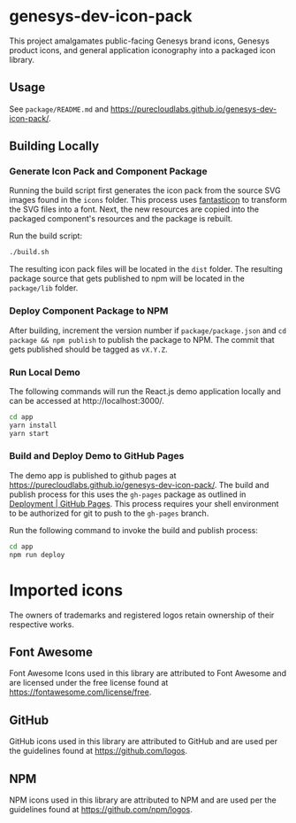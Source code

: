 # genesys-dev-icon-pack

This project amalgamates public-facing Genesys brand icons, Genesys product icons, and general application iconography into a packaged icon library.

## Usage

See `package/README.md` and https://purecloudlabs.github.io/genesys-dev-icon-pack/.

## Building Locally

### Generate Icon Pack and Component Package

Running the build script first generates the icon pack from the source SVG images found in the `icons` folder. This process uses [fantasticon](https://github.com/tancredi/fantasticon) to transform the SVG files into a font. Next, the new resources are copied into the packaged component's resources and the package is rebuilt.

Run the build script:

```sh
./build.sh
```

The resulting icon pack files will be located in the `dist` folder. The resulting package source that gets published to npm will be located in the `package/lib` folder.

### Deploy Component Package to NPM

After building, increment the version number if `package/package.json` and `cd package && npm publish` to publish the package to NPM. The commit that gets published should be tagged as `vX.Y.Z`.

### Run Local Demo

The following commands will run the React.js demo application locally and can be accessed at http://localhost:3000/.

```sh
cd app
yarn install
yarn start
```

### Build and Deploy Demo to GitHub Pages

The demo app is published to github pages at https://purecloudlabs.github.io/genesys-dev-icon-pack/. The build and publish process for this uses the `gh-pages` package as outlined in [Deployment | GitHub Pages](https://create-react-app.dev/docs/deployment/#github-pages). This process requires your shell environment to be authorized for git to push to the `gh-pages` branch.

Run the following command to invoke the build and publish process:

```sh
cd app
npm run deploy
```

# Imported icons

The owners of trademarks and registered logos retain ownership of their respective works.

## Font Awesome

Font Awesome Icons used in this library are attributed to Font Awesome and are licensed under the free license found at https://fontawesome.com/license/free.

## GitHub

GitHub icons used in this library are attributed to GitHub and are used per the guidelines found at https://github.com/logos.

## NPM

NPM icons used in this library are attributed to NPM and are used per the guidelines found at https://github.com/npm/logos.
